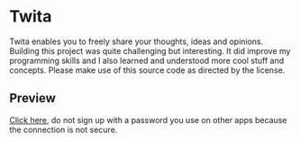 # Twita
Twita enables you to freely share your thoughts, ideas and opinions. Building this project was quite challenging but interesting. It did improve my programming skills and I also learned and understood more cool stuff and concepts. Please make use of this source code as directed by the license.

## Preview
[Click here](https://twita.francisfaniku.repl.co), do not sign up with a password you use on other apps because the connection is not secure.
